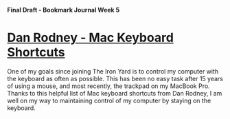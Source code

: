 **Final Draft - Bookmark Journal Week 5**

# [Dan Rodney - Mac Keyboard Shortcuts](http://www.danrodney.com/mac/)

One of my goals since joining The Iron Yard is to control my computer with the keyboard as often as possible. This has been no easy task after 15 years of using a mouse, and most recently, the trackpad on my MacBook Pro. Thanks to this helpful list of Mac keyboard shortcuts from Dan Rodney, I am well on my way to maintaining control of my computer by staying on the keyboard. 
